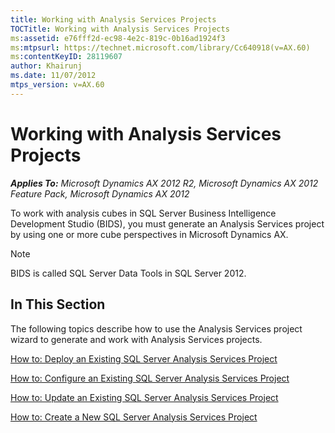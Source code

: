 ```yaml
---
title: Working with Analysis Services Projects
TOCTitle: Working with Analysis Services Projects
ms:assetid: e76fff2d-ec98-4e2c-819c-0b16ad1924f3
ms:mtpsurl: https://technet.microsoft.com/library/Cc640918(v=AX.60)
ms:contentKeyID: 28119607
author: Khairunj
ms.date: 11/07/2012
mtps_version: v=AX.60
---
```


# Working with Analysis Services Projects 


_**Applies To:** Microsoft Dynamics AX 2012 R2, Microsoft Dynamics AX 2012 Feature Pack, Microsoft Dynamics AX 2012_

To work with analysis cubes in SQL Server Business Intelligence Development Studio (BIDS), you must generate an Analysis Services project by using one or more cube perspectives in Microsoft Dynamics AX.


> [!NOTE]
> <P>BIDS is called SQL Server Data Tools in SQL Server 2012.</P>



## In This Section

The following topics describe how to use the Analysis Services project wizard to generate and work with Analysis Services projects.

[How to: Deploy an Existing SQL Server Analysis Services Project](how-to-deploy-an-existing-sql-server-analysis-services-project.md)

[How to: Configure an Existing SQL Server Analysis Services Project](configure-an-existing-sql-server-analysis-services-project.md)

[How to: Update an Existing SQL Server Analysis Services Project](how-to-update-an-existing-sql-server-analysis-services-project.md)

[How to: Create a New SQL Server Analysis Services Project](create-a-new-sql-server-analysis-services-project.md)


